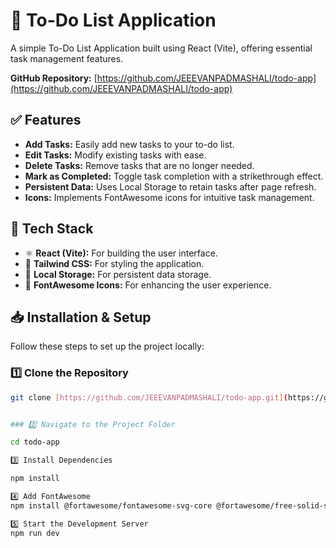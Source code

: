 # 📝 To-Do List Application

A simple To-Do List Application built using React (Vite), offering essential task management features.

**GitHub Repository:** [https://github.com/JEEEVANPADMASHALI/todo-app](https://github.com/JEEEVANPADMASHALI/todo-app)

## ✅ Features

* **Add Tasks:** Easily add new tasks to your to-do list.
* **Edit Tasks:** Modify existing tasks with ease.
* **Delete Tasks:** Remove tasks that are no longer needed.
* **Mark as Completed:** Toggle task completion with a strikethrough effect.
* **Persistent Data:** Uses Local Storage to retain tasks after page refresh.
* **Icons:** Implements FontAwesome icons for intuitive task management.

## 🚀 Tech Stack

* ⚛ **React (Vite):** For building the user interface.
* 🎨 **Tailwind CSS:** For styling the application.
* 💾 **Local Storage:** For persistent data storage.
* 🔧 **FontAwesome Icons:** For enhancing the user experience.

## 📥 Installation & Setup

Follow these steps to set up the project locally:

### 1️⃣ Clone the Repository

```bash
git clone [https://github.com/JEEEVANPADMASHALI/todo-app.git](https://github.com/JEEEVANPADMASHALI/todo-app.git)


### 2️⃣ Navigate to the Project Folder

cd todo-app

3️⃣ Install Dependencies

npm install

4️⃣ Add FontAwesome
npm install @fortawesome/fontawesome-svg-core @fortawesome/free-solid-svg-icons @fortawesome/react-fontawesome

5️⃣ Start the Development Server
npm run dev